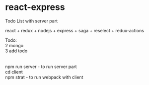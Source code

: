 # react-express
Todo List with server part

react + redux + nodejs + express + saga + reselect + redux-actions

Todo: </br>
2 mongo </br>
3 add todo </br>
 </br> </br>
npm run server - to run server part </br>
cd client  </br>
npm strat - to run webpack with client </br>

